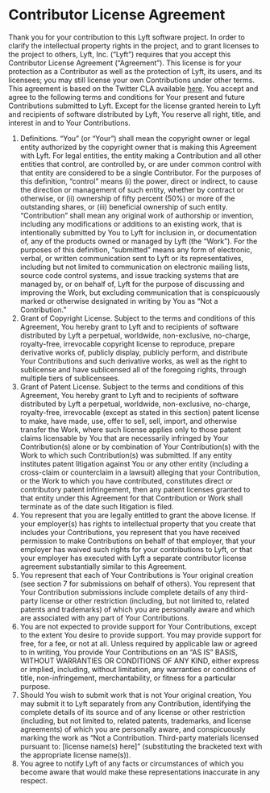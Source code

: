# Contributor License Agreement

Thank you for your contribution to this Lyft software project. In order to clarify the intellectual property rights in the project, and to grant licenses to the project to others, Lyft, Inc. (“Lyft”) requires that you accept this Contributor License Agreement (“Agreement”). This license is for your protection as a Contributor as well as the protection of Lyft, its users, and its licensees; you may still license your own Contributions under other terms.  This agreement is based on the Twitter CLA available [here](https://engineering.twitter.com/opensource/cla).
You accept and agree to the following terms and conditions for Your present and future Contributions submitted to Lyft. Except for the license granted herein to Lyft and recipients of software distributed by Lyft, You reserve all right, title, and interest in and to Your Contributions.

1. Definitions.
   “You” (or “Your”) shall mean the copyright owner or legal entity authorized by the copyright owner that is making this Agreement with Lyft. For legal entities, the entity making a Contribution and all other entities that control, are controlled by, or are under common control with that entity are considered to be a single Contributor. For the purposes of this definition, “control” means (i) the power, direct or indirect, to cause the direction or management of such entity, whether by contract or otherwise, or (ii) ownership of fifty percent (50%) or more of the outstanding shares, or (iii) beneficial ownership of such entity.
   “Contribution” shall mean any original work of authorship or invention, including any modifications or additions to an existing work, that is intentionally submitted by You to Lyft for inclusion in, or documentation of, any of the products owned or managed by Lyft (the “Work”). For the purposes of this definition, “submitted” means any form of electronic, verbal, or written communication sent to Lyft or its representatives, including but not limited to communication on electronic mailing lists, source code control systems, and issue tracking systems that are managed by, or on behalf of, Lyft for the purpose of discussing and improving the Work, but excluding communication that is conspicuously marked or otherwise designated in writing by You as “Not a Contribution.”
2. Grant of Copyright License. Subject to the terms and conditions of this Agreement, You hereby grant to Lyft and to recipients of software distributed by Lyft a perpetual, worldwide, non-exclusive, no-charge, royalty-free, irrevocable copyright license to reproduce, prepare derivative works of, publicly display, publicly perform, and distribute Your Contributions and such derivative works, as well as the right to sublicense and have sublicensed all of the foregoing rights, through multiple tiers of sublicensees.
3. Grant of Patent License. Subject to the terms and conditions of this Agreement, You hereby grant to Lyft and to recipients of software distributed by Lyft a perpetual, worldwide, non-exclusive, no-charge, royalty-free, irrevocable (except as stated in this section) patent license to make, have made, use, offer to sell, sell, import, and otherwise transfer the Work, where such license applies only to those patent claims licensable by You that are necessarily infringed by Your Contribution(s) alone or by combination of Your Contribution(s) with the Work to which such Contribution(s) was submitted. If any entity institutes patent litigation against You or any other entity (including a cross-claim or counterclaim in a lawsuit) alleging that your Contribution, or the Work to which you have contributed, constitutes direct or contributory patent infringement, then any patent licenses granted to that entity under this Agreement for that Contribution or Work shall terminate as of the date such litigation is filed.
4. You represent that you are legally entitled to grant the above license. If your employer(s) has rights to intellectual property that you create that includes your Contributions, you represent that you have received permission to make Contributions on behalf of that employer, that your employer has waived such rights for your contributions to Lyft, or that your employer has executed with Lyft a separate contributor license agreement substantially similar to this Agreement.
5. You represent that each of Your Contributions is Your original creation (see section 7 for submissions on behalf of others). You represent that Your Contribution submissions include complete details of any third-party license or other restriction (including, but not limited to, related patents and trademarks) of which you are personally aware and which are associated with any part of Your Contributions.
6. You are not expected to provide support for Your Contributions, except to the extent You desire to provide support. You may provide support for free, for a fee, or not at all. Unless required by applicable law or agreed to in writing, You provide Your Contributions on an “AS IS” BASIS, WITHOUT WARRANTIES OR CONDITIONS OF ANY KIND, either express or implied, including, without limitation, any warranties or conditions of title, non-infringement, merchantability, or fitness for a particular purpose.
7. Should You wish to submit work that is not Your original creation, You may submit it to Lyft separately from any Contribution, identifying the complete details of its source and of any license or other restriction (including, but not limited to, related patents, trademarks, and license agreements) of which you are personally aware, and conspicuously marking the work as “Not a Contribution. Third-party materials licensed pursuant to: [license name(s) here]” (substituting the bracketed text with the appropriate license name(s)).
8. You agree to notify Lyft of any facts or circumstances of which you become aware that would make these representations inaccurate in any respect.
